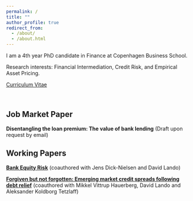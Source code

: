 ```yaml
---
permalink: /
title: ""
author_profile: true
redirect_from: 
  - /about/
  - /about.html
---
```


I am a 4th year PhD candidate in Finance at Copenhagen Business School.

Research interests: Financial Intermediation, Credit Risk, and Empirical Asset Pricing.

[Curriculum Vitae](/files/cv_zhuolu_gao.pdf)


<br/>

## Job Market Paper

**Disentangling the loan premium: The value of bank lending**
(Draft upon request by email)


## Working Papers

[**Bank Equity Risk**](https://papers.ssrn.com/sol3/papers.cfm?abstract_id=4345088) (coauthored with Jens Dick-Nielsen and David Lando)

[**Forgiven but not forgotten: Emerging market credit spreads following debt relief**](https://papers.ssrn.com/sol3/papers.cfm?abstract_id=4578758) (coauthored with Mikkel Vittrup Hauerberg, David Lando and Aleksander Koldborg Tetzlaff)

